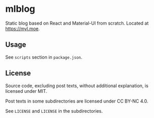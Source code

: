 # mlblog

Static blog based on React and Material-UI from scratch.
Located at <https://myl.moe>.

## Usage

See `scripts` section in `package.json`.

## License

Source code, excluding post texts, without additional explanation, is licensed under MIT.

Post texts in some subdirectories are licensed under CC BY-NC 4.0.

See `LICENSE` and `LICENSE` in the subdirectories.
